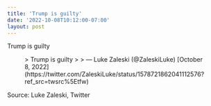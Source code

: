 ```yaml
---
title: 'Trump is guilty'
date: '2022-10-08T10:12:00-07:00'
layout: post
---
```


Trump is guilty

<figure class="wp-block-embed is-type-rich is-provider-twitter wp-block-embed-twitter"><div class="wp-block-embed__wrapper">> Trump is guilty
> 
> — Luke Zaleski (@ZaleskiLuke) [October 8, 2022](https://twitter.com/ZaleskiLuke/status/1578721862041112576?ref_src=twsrc%5Etfw)

<script async="" charset="utf-8" src="https://platform.twitter.com/widgets.js"></script></div></figure>Source: Luke Zaleski, Twitter